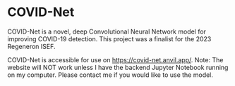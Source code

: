 # COVID-Net
COVID-Net is a novel, deep Convolutional Neural Network model for improving COVID-19 detection. This project was a finalist for the 2023 Regeneron ISEF.

COVID-Net is accessible for use on https://covid-net.anvil.app/. 
Note: The website will NOT work unless I have the backend Jupyter Notebook running on my computer. Please contact me if you would like to use the model.

